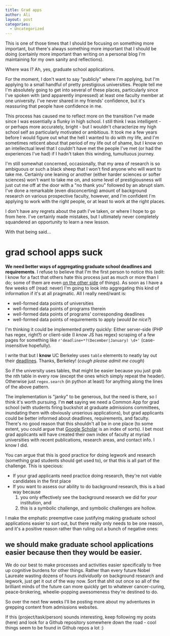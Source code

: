 ```yaml
---
title: Grad apps
author: Ali
layout: post
categories:
  - Uncategorized
---
```

This is one of those times that I should be focusing on something more important, but there's always something more important that I should be doing (certainly more important than writing on a personal blog I'm maintaining for my own sanity and reflections).

Where was I? Ah, yes, graduate school applications.

For the moment, I don't want to say "publicly" where I'm applying, but I'm applying to a small handful of pretty prestigious universities. People tell me I'm absolutely going to get into several of these places, particularly since I've spoken with (and apparently impressed) at least one faculty member at one university. I've never shared in my friends' confidence, but it's reassuring that people have confidence in me.

This process has caused me to reflect more on the transition I've made since I was essentially a flunky in high school. I still think I was intelligent - or perhaps more accurately, bright - but I wouldn't characterize my high school self as particularly motivated or ambitious. It took me a few years before I would figure out what the hell I wanted to do with my life, and I'm sometimes reticent about that period of my life out of shame, but I know on an intellectual level that I couldn't have met the people I've met (or had the experiences I've had) if I hadn't taken this winding, tumultuous journey.

I'm still somewhat concerned, occasionally, that my area of research is so ambiguous or such a black sheep that I won't find anyone who will want to take me. Certainly one leaning or another (either harder sciences or softer sciences) won't want to take me on, and some level of prestigiousness will just cut me off at the door with a "no thank you" followed by an abrupt slam. I've done a remarkable (even disconcerting) amount of background research on various prospective faculty, however, and I'm confident I'm applying to work with the right people, or at least to work at the right places.

I don't have any regrets about the path I've taken, or where I hope to go from here. I've certainly made mistakes, but I ultimately never completely squandered an opportunity to learn a new lesson.

With that being said...

# grad school apps suck

**We need better ways of aggregating graduate school deadlines and requirements**. I refuse to believe that I'm the first person to notice this (edit: I know for a fact that others hate this process just as much or more than I do; some of them are even [on the other side][1] of things). As soon as I have a few weeks off (read: never) I'm going to look into aggregating this kind of information if it's at all pragmatic. All I really need/want is:

*   well-formed data points of universities
*   well-formed data points of programs therein
*   well-formed data points of programs' corresponding deadlines
*   well-formed data points of requirements to apply (*would be nice?*)

I'm thinking it could be implemented pretty quickly: Either server-side (PHP has regex, right?) or client-side (I *know* JS has regex) scraping of a few pages for something like `r'deadline+*?(December|January) \d+'` (case-insensitive hopefully).

I write that but I **know** UC Berkeley uses `table` elements to neatly lay out their [deadlines][2]. Thanks, Berkeley! (*cough please admit me cough*)

So if the university uses tables, that might be easier because you just grab the nth table in every row (except the ones which simply repeat the header). Otherwise just `regex.search` (in python at least) for anything along the lines of the above pattern.

The implementation is "janky" to be generous, but the need is there, so I think it's worth pursuing. I'm **not** saying we need a Common App for grad school (with students firing buckshot at graduate admissions committees, inundating them with obviously unserious applications), but grad applicants could be better informed about deadlines, requirements, and faculty. There's no good reason that this shouldn't all be in one place (to some extent, you could argue that [Google Scholar][3] is an index of sorts). I bet most grad applicants will have created their own index of faculty at myriad universities with recent publications, research areas, and contact info. I know I did.

You can argue that this is good practice for doing legwork and research (something grad students should get used to), or that this is all part of the challenge. This is specious:

*   If your grad applicants need practice doing research, they're not viable candidates in the first place
*   If you want to assess our ability to do background research, this is a bad way because 
    1.  you only effectively see the background research we did for *your* institution, and
    2.  this is a symbolic challenge, and symbolic challenges are hollow.

I make the emphatic preemptive case justifying making graduate school applications easier to sort out, but there really only needs to be one reason, and it's a positive reason rather than ruling out a bunch of negative ones:

## we should make graduate school applications easier because then they would be easier.

We do our best to make processes and activities easier specifically to free up cognitive burdens for other things. Rather than every future Nobel Laureate wasting dozens of hours *individually* on background research and legwork, just get it out of the way now. Sort that shit out once so all of the brilliant minds of the future can more quickly get to whatever cancer-curing, peace-brokering, wheelie-popping awesomeness they're destined to do.

So over the next few weeks I'll be posting more about my adventures in grepping content from admissions websites.

If this (project/task/person) sounds interesting, keep following my posts (here) and look for a Github repository somewhere down the road - cool things seem to be found in Github repos a lot :)

 [1]: http://jeffhuang.com/rethinking_the_phd_application.html
 [2]: http://grad.berkeley.edu/admissions/list.shtml
 [3]: http://scholar.google.com
